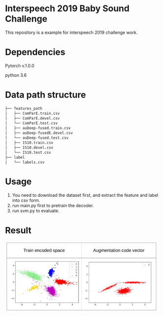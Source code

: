 # Interspeech 2019 Baby Sound Challenge
This repository is a example for interspeech 2019 challenge work.

# Dependencies
Pytorch v.1.0.0


python 3.6

# Data path structure
```
├── features_path 
│   ├── ComParE.train.csv
│   ├── ComParE.devel.csv
│   └── ComParE.test.csv
│   ├── auDeep-fused.train.csv
│   ├── auDeep-fusedE.devel.csv
│   └── auDeep-fused.test.csv
│   ├── IS10.train.csv
│   ├── IS10.devel.csv
│   └── IS10.test.csv
├── label
│   └── labels.csv
```
    

# Usage
1. You need to download the dataset first, and extract the feature and label into csv form.
2. run main.py first to pretrain the decoder.
3. run svm.py to evaluate.

# Result
![](result.png?raw=true)
